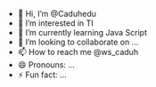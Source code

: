 - 👋 Hi, I’m @Caduhedu
- 👀 I’m interested in TI
- 🌱 I’m currently learning Java Script
- 💞️ I’m looking to collaborate on ...
- 📫 How to reach me @ws_caduh
- 😄 Pronouns: ...
- ⚡ Fun fact: ...

<!---
Caduhedu/Caduhedu is a ✨ special ✨ repository because its `README.md` (this file) appears on your GitHub profile.
You can click the Preview link to take a look at your changes.
--->
